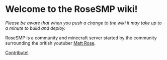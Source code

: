 # Welcome to the RoseSMP wiki!

*Please be aware that when you push a change to the wiki it may take up to a minute to build and deploy.*

RoseSMP is a community and minecraft server started by the community surrounding the british youtuber [Matt Rose](matt-rose).

[Contribute!](meta/contributing)